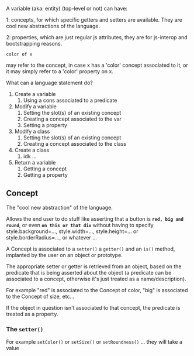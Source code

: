 A variable (aka: entity) (top-level or not) can have:

1: concepts, for which specific getters and setters are available. They are cool new abstractions of the language.

2: properties, which are just regular js attributes, they are for js-interop and bootstrapping reasons.

```
color of x
```

may refer to the concept, in case x has a 'color' concept associated to it, or it may simply refer to a 'color' property on x.


What can a language statement do?

1. Create a variable
    1. Using a cons associated to a predicate
1. Modify a variable
    1. Setting the slot(s) of an existing concept
    1. Creating a concept associated to the var
    1. Setting a property
1. Modify a class
    1. Setting the slot(s) of an existing concept
    1. Creating a concept associated to the class
1. Create a class
    1. idk ...
1. Return a variable
    1. Getting a concept
    1. Getting a property


## Concept

The "cool new abstraction" of the language. 

Allows the end user to do stuff like asserting that a button is **`red, big and round`**, or even **`on this or that div`** without having to specify style.background=..., style.width=..., style.height=... or style.borderRadius=..., or whatever ...

A Concept is associated to a `setter()` a `getter()` and an `is()` method, implanted by the user on an object or prototype.

The appropriate setter or getter is retrieved from an object, based on the predicate that is being asserted about the object (a predicate can be associated to a concept, otherwise it's just treated as a name/description).

For example "red" is associated to the Concept of color, "big" is associated to the Concept of size, etc...

If the object in question isn't associated to that concept, the predicate is treated as a property.


### The `setter()`

For example `setColor()` or `setSize()` or `setRoundness()` ... they will take a value 





